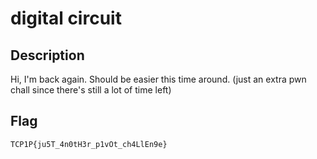 # digital circuit

## Description
Hi, I'm back again. Should be easier this time around.
(just an extra pwn chall since there's still a lot of time left)

## Flag
`TCP1P{ju5T_4n0tH3r_p1vOt_ch4LlEn9e}`
